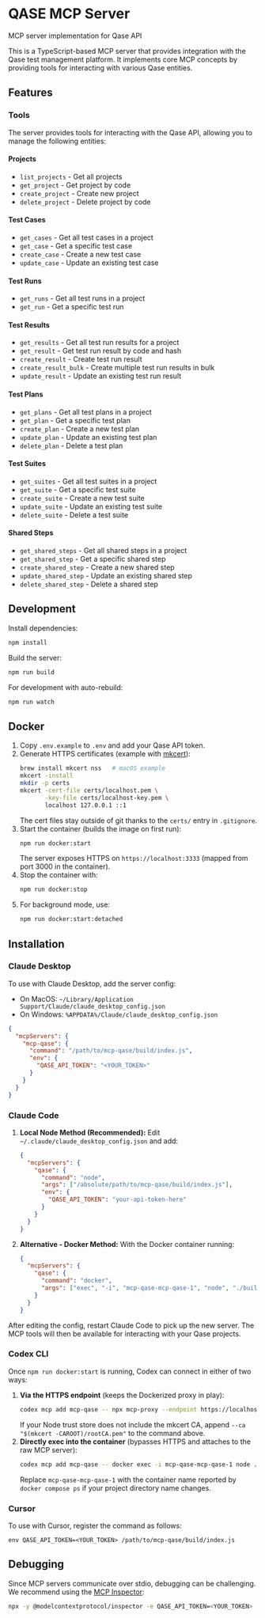 # QASE MCP Server

MCP server implementation for Qase API

This is a TypeScript-based MCP server that provides integration with the Qase test management platform. It implements core MCP concepts by providing tools for interacting with various Qase entities.

## Features

### Tools
The server provides tools for interacting with the Qase API, allowing you to manage the following entities:

#### Projects
- `list_projects` - Get all projects
- `get_project` - Get project by code
- `create_project` - Create new project
- `delete_project` - Delete project by code

#### Test Cases
- `get_cases` - Get all test cases in a project
- `get_case` - Get a specific test case
- `create_case` - Create a new test case
- `update_case` - Update an existing test case

#### Test Runs
- `get_runs` - Get all test runs in a project
- `get_run` - Get a specific test run

#### Test Results
- `get_results` - Get all test run results for a project
- `get_result` - Get test run result by code and hash
- `create_result` - Create test run result
- `create_result_bulk` - Create multiple test run results in bulk
- `update_result` - Update an existing test run result

#### Test Plans
- `get_plans` - Get all test plans in a project
- `get_plan` - Get a specific test plan
- `create_plan` - Create a new test plan
- `update_plan` - Update an existing test plan
- `delete_plan` - Delete a test plan

#### Test Suites
- `get_suites` - Get all test suites in a project
- `get_suite` - Get a specific test suite
- `create_suite` - Create a new test suite
- `update_suite` - Update an existing test suite
- `delete_suite` - Delete a test suite

#### Shared Steps
- `get_shared_steps` - Get all shared steps in a project
- `get_shared_step` - Get a specific shared step
- `create_shared_step` - Create a new shared step
- `update_shared_step` - Update an existing shared step
- `delete_shared_step` - Delete a shared step

## Development

Install dependencies:
```bash
npm install
```

Build the server:
```bash
npm run build
```

For development with auto-rebuild:
```bash
npm run watch
```

## Docker

1. Copy `.env.example` to `.env` and add your Qase API token.
2. Generate HTTPS certificates (example with [mkcert](https://github.com/FiloSottile/mkcert)):
   ```bash
   brew install mkcert nss   # macOS example
   mkcert -install
   mkdir -p certs
   mkcert -cert-file certs/localhost.pem \
          -key-file certs/localhost-key.pem \
          localhost 127.0.0.1 ::1
   ```
   The cert files stay outside of git thanks to the `certs/` entry in `.gitignore`.
3. Start the container (builds the image on first run):
   ```bash
   npm run docker:start
   ```
   The server exposes HTTPS on `https://localhost:3333` (mapped from port 3000 in the container).
4. Stop the container with:
   ```bash
   npm run docker:stop
   ```
5. For background mode, use:
   ```bash
   npm run docker:start:detached
   ```

## Installation

### Claude Desktop

To use with Claude Desktop, add the server config:

- On MacOS: `~/Library/Application Support/Claude/claude_desktop_config.json`
- On Windows: `%APPDATA%/Claude/claude_desktop_config.json`

```json
{
  "mcpServers": {
    "mcp-qase": {
      "command": "/path/to/mcp-qase/build/index.js",
      "env": {
        "QASE_API_TOKEN": "<YOUR_TOKEN>"
      }
    }
  }
}
```

### Claude Code

1. **Local Node Method (Recommended):**
   Edit `~/.claude/claude_desktop_config.json` and add:
   ```json
   {
     "mcpServers": {
       "qase": {
         "command": "node",
         "args": ["/absolute/path/to/mcp-qase/build/index.js"],
         "env": {
           "QASE_API_TOKEN": "your-api-token-here"
         }
       }
     }
   }
   ```

2. **Alternative - Docker Method:**
   With the Docker container running:
   ```json
   {
     "mcpServers": {
       "qase": {
         "command": "docker",
         "args": ["exec", "-i", "mcp-qase-mcp-qase-1", "node", "./build/index.js"]
       }
     }
   }
   ```

After editing the config, restart Claude Code to pick up the new server. The MCP tools will then be available for interacting with your Qase projects.

### Codex CLI

Once `npm run docker:start` is running, Codex can connect in either of two ways:

1. **Via the HTTPS endpoint** (keeps the Dockerized proxy in play):
   ```bash
   codex mcp add mcp-qase -- npx mcp-proxy --endpoint https://localhost:3333
   ```
   If your Node trust store does not include the mkcert CA, append `--ca "$(mkcert -CAROOT)/rootCA.pem"` to the command above.
2. **Directly exec into the container** (bypasses HTTPS and attaches to the raw MCP server):
   ```bash
   codex mcp add mcp-qase -- docker exec -i mcp-qase-mcp-qase-1 node ./build/index.js
   ```
   Replace `mcp-qase-mcp-qase-1` with the container name reported by `docker compose ps` if your project directory name changes.

### Cursor

To use with Cursor, register the command as follows:

```
env QASE_API_TOKEN=<YOUR_TOKEN> /path/to/mcp-qase/build/index.js
```

## Debugging

Since MCP servers communicate over stdio, debugging can be challenging. We recommend using the [MCP Inspector](https://github.com/modelcontextprotocol/inspector):

```bash
npx -y @modelcontextprotocol/inspector -e QASE_API_TOKEN=<YOUR_TOKEN> ./build/index.js
```
